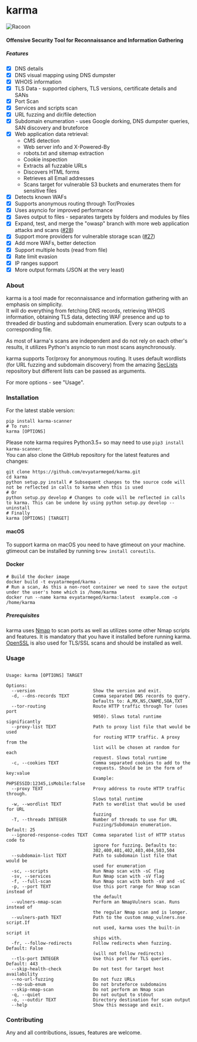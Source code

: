 # karma

![Racoon](https://image.ibb.co/dkAq4J/karma.png)

#### Offensive Security Tool for Reconnaissance and Information Gathering


##### Features

- [x] DNS details
- [x] DNS visual mapping using DNS dumpster
- [x] WHOIS information
- [x] TLS Data - supported ciphers, TLS versions,
      certificate details and SANs
- [x] Port Scan
- [x] Services and scripts scan
- [x] URL fuzzing and dir/file detection
- [x] Subdomain enumeration - uses Google dorking, DNS dumpster queries,
      SAN discovery and bruteforce
- [x] Web application data retrieval:<br>
  - CMS detection
  - Web server info and X-Powered-By
  - robots.txt and sitemap extraction
  - Cookie inspection
  - Extracts all fuzzable URLs
  - Discovers HTML forms
  - Retrieves all Email addresses
  - Scans target for vulnerable S3 buckets and enumerates them
    for sensitive files
- [x] Detects known WAFs
- [x] Supports anonymous routing through Tor/Proxies
- [x] Uses asyncio for improved performance
- [x] Saves output to files - separates targets by folders
      and modules by files
- [x] Expand, test, and merge the "owasp" branch with more web application attacks and scans ([#28](https://github.com/evyatarmeged/karma/issues/28))
- [x] Support more providers for vulnerable storage scan ([#27](https://github.com/evyatarmeged/karma/issues/27))
- [x] Add more WAFs, better detection
- [x] Support multiple hosts (read from file)
- [x] Rate limit evasion
- [x] IP ranges support
- [x] More output formats (JSON at the very least)

### About

karma is a tool made for reconnaissance and information gathering with an emphasis on simplicity.<br> It will do everything from
fetching DNS records, retrieving WHOIS information, obtaining TLS data, detecting WAF presence and up to threaded dir busting and
subdomain enumeration. Every scan outputs to a corresponding file.<br>

As most of karma's scans are independent and do not rely on each other's results,
it utilizes Python's asyncio to run most scans asynchronously.<br>

karma supports Tor/proxy for anonymous routing. It uses default wordlists (for URL fuzzing and subdomain discovery)
from the amazing [SecLists](https://github.com/danielmiessler/SecLists) repository but different lists can be passed as arguments.<br>

For more options - see "Usage".

### Installation

For the latest stable version:<br>

```
pip install karma-scanner
# To run:
karma [OPTIONS]
```

Please note karma requires Python3.5+ so may need to use `pip3 install karma-scanner`.<br>
You can also clone the GitHub repository for the latest features and changes:<br>

```
git clone https://github.com/evyatarmeged/karma.git
cd karma
python setup.py install # Subsequent changes to the source code will not be reflected in calls to karma when this is used
# Or
python setup.py develop # Changes to code will be reflected in calls to karma. This can be undone by using python setup.py develop --uninstall
# Finally
karma [OPTIONS] [TARGET]
```

#### macOS

To support karma on macOS you need to have gtimeout on your machine.<br>
gtimeout can be installed by running `brew install coreutils`.

#### Docker<br>

```
# Build the docker image
docker build -t evyatarmeged/karma .
# Run a scan, As this a non-root container we need to save the output under the user's home which is /home/karma
docker run --name karma evyatarmeged/karma:latest  example.com -o /home/karma
```

##### Prerequisites

karma uses [Nmap](https://github.com/nmap/nmap) to scan ports as well as utilizes some other Nmap scripts
and features. It is mandatory that you have it installed before running karma.<br>
[OpenSSL](https://github.com/openssl/openssl) is also used for TLS/SSL scans and should be installed as well.

### Usage

```

Usage: karma [OPTIONS] TARGET

Options:
  --version                      Show the version and exit.
  -d, --dns-records TEXT         Comma separated DNS records to query.
                                 Defaults to: A,MX,NS,CNAME,SOA,TXT
  --tor-routing                  Route HTTP traffic through Tor (uses port
                                 9050). Slows total runtime significantly
  --proxy-list TEXT              Path to proxy list file that would be used
                                 for routing HTTP traffic. A proxy from the
                                 list will be chosen at random for each
                                 request. Slows total runtime
  -c, --cookies TEXT             Comma separated cookies to add to the
                                 requests. Should be in the form of key:value
                                 Example: PHPSESSID:12345,isMobile:false
  --proxy TEXT                   Proxy address to route HTTP traffic through.
                                 Slows total runtime
  -w, --wordlist TEXT            Path to wordlist that would be used for URL
                                 fuzzing
  -T, --threads INTEGER          Number of threads to use for URL
                                 Fuzzing/Subdomain enumeration. Default: 25
  --ignored-response-codes TEXT  Comma separated list of HTTP status code to
                                 ignore for fuzzing. Defaults to:
                                 302,400,401,402,403,404,503,504
  --subdomain-list TEXT          Path to subdomain list file that would be
                                 used for enumeration
  -sc, --scripts                 Run Nmap scan with -sC flag
  -sv, --services                Run Nmap scan with -sV flag
  -f, --full-scan                Run Nmap scan with both -sV and -sC
  -p, --port TEXT                Use this port range for Nmap scan instead of
                                 the default
  --vulners-nmap-scan            Perform an NmapVulners scan. Runs instead of
                                 the regular Nmap scan and is longer.
  --vulners-path TEXT            Path to the custom nmap_vulners.nse script.If
                                 not used, karma uses the built-in script it
                                 ships with.
  -fr, --follow-redirects        Follow redirects when fuzzing. Default: False
                                 (will not follow redirects)
  --tls-port INTEGER             Use this port for TLS queries. Default: 443
  --skip-health-check            Do not test for target host availability
  --no-url-fuzzing               Do not fuzz URLs
  --no-sub-enum                  Do not bruteforce subdomains
  --skip-nmap-scan               Do not perform an Nmap scan
  -q, --quiet                    Do not output to stdout
  -o, --outdir TEXT              Directory destination for scan output
  --help                         Show this message and exit.
```

### Contributing

Any and all contributions, issues, features are welcome.
